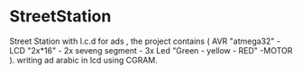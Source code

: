 # StreetStation
Street Station with l.c.d for ads ,
the project contains ( AVR "atmega32" - LCD "2x*16" - 2x seveng segment - 3x Led "Green - yellow - RED" -MOTOR ).
writing ad arabic in lcd using CGRAM.
